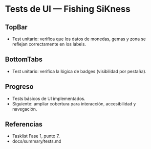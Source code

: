 # Tests de UI — Fishing SiKness

## TopBar
- Test unitario: verifica que los datos de monedas, gemas y zona se reflejan correctamente en los labels.

## BottomTabs
- Test unitario: verifica la lógica de badges (visibilidad por pestaña).

## Progreso
- Tests básicos de UI implementados.
- Siguiente: ampliar cobertura para interacción, accesibilidad y navegación.

## Referencias
- Tasklist Fase 1, punto 7.
- docs/summary/tests.md
